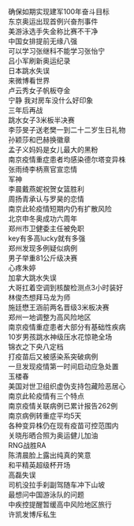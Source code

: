 确保如期实现建军100年奋斗目标  
东京奥运出现首例兴奋剂事件  
美游泳选手失金称比赛不干净  
中国女排提前无缘八强  
可以学习张继科不能学习张怡宁  
吕小军刷新奥运纪录  
日本跳水失误  
来微博看世界  
卢云秀女子帆板夺金  
宁静 我对房车没什么好印象  
三年后再战  
跳水女子3米板半决赛  
李莎旻子送老樊一到二十二岁生日礼物  
孙颖莎和巴赫换徽章  
孟子义妈妈是女儿最大的黑粉  
南京疫情重症患者均感染德尔塔变异株  
张雨绮李柄熹官宣恋情  
军神  
李晨戴燕妮祝贺女篮胜利  
周扬青承认与罗昊的恋情  
南京此轮疫情短期内仍有扩散风险  
北京申冬奥成功六周年  
郑州市卫健委主任被免职  
key有多高lucky就有多强  
郑州发现多例疑似病例  
男子举重81公斤级决赛  
心疼朱婷  
加拿大跳水失误  
大哥扛着空调到核酸检测点3小时装好  
林俊杰想拜马龙为师  
施廷懋王涵前两名晋级3米板决赛  
郑州一地调整为高风险地区  
南京疫情重症患者大部分有基础性疾病  
10岁男孩跳水神级压水花惊艳全场  
锦衣之下央八定档  
打疫苗后又被感染系突破病例  
一旦发现疫情第一时间启动应急处置  
玉楼春  
美国对世卫组织虚伪支持包藏险恶居心  
南京此轮疫情有三个特点  
南京疫情关联病例已累计报告262例  
南京病例转重症平均5天  
各种变异株仍在现有疫苗可控范围内  
关晓彤晒合照为奥运健儿加油  
RNG战胜RA  
陈清晨脸上露出纯真的笑意  
和平精英超级杯开场  
高磊失误  
司机没拉手刹副驾随车冲下山坡  
最想问中国游泳队的问题  
中疾控提醒暂缓高中风险地区旅行  
许凯发博斥私生  
